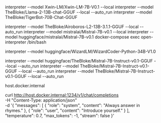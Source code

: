 interpreter --model Xwin-LM/Xwin-LM-7B-V0.1 --local
interpreter --model TheBloke/Llama-2-13B-chat-GGUF --local --auto_run
interpreter --model TheBloke/TigerBot-70B-Chat-GGUF


interpreter --model TheBloke/Airoboros-L2-13B-3.1.1-GGUF --local --auto_run
interpreter --model mistralai/Mistral-7B-v0.1 --local
interpreter --model huggingface/mistralai/Mistral-7B-v0.1
docker-compose exec open-interpreter /bin/bash

interpreter --model huggingface/WizardLM/WizardCoder-Python-34B-V1.0

interpreter --model huggingface/TheBloke/Mistral-7B-Instruct-v0.1-GGUF --local --auto_run
interpreter --model TheBloke/Mistral-7B-Instruct-v0.1-GGUF --local --auto_run
interpreter --model TheBloke/Mistral-7B-Instruct-v0.1-GGUF --local --auto_run


host.docker.internal

curl http://host.docker.internal:1234/v1/chat/completions \
-H "Content-Type: application/json" \
-d '{ 
  "messages": [ 
    { "role": "system", "content": "Always answer in rhymes." },
    { "role": "user", "content": "Introduce yourself." }
  ], 
  "temperature": 0.7, 
  "max_tokens": -1,
  "stream": false
}'